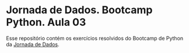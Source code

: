 # Jornada de Dados. Bootcamp Python. Aula 03

Esse repositório contém os exercícios resolvidos do Bootcamp de Python da [Jornada de Dados](https://jornadadedados.alpaclass.com/).
